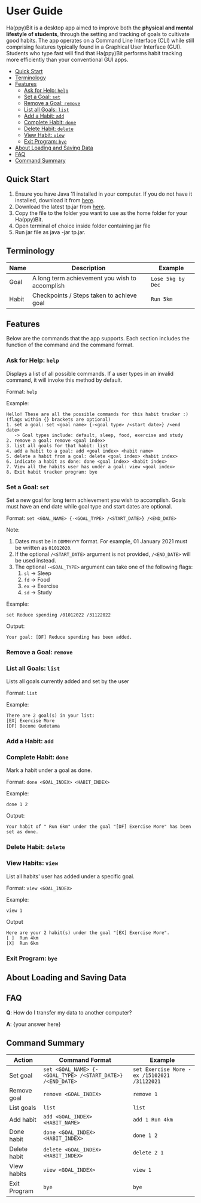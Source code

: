# User Guide

Ha(ppy)Bit is a desktop app aimed to improve both the **physical and mental lifestyle of students**, 
through the setting and tracking of goals to cultivate good habits. 
The app operates on a Command Line Interface (CLI) while still 
comprising features typically found in a Graphical User Interface (GUI). 
Students who type fast will find that Ha(ppy)Bit performs habit tracking more efficiently than your 
conventional GUI apps.

* [Quick Start](#quick-start)
* [Terminology](#terminology)
* [Features](#features)
    * [Ask for Help: `help`](#ask-for-help-help)
    * [Set a Goal: `set`](#set-a-goal-set)
    * [Remove a Goal: `remove`](#remove-a-goal-remove)
    * [List all Goals: `list`](#list-all-goals-list)
    * [Add a Habit: `add`](#add-a-habit-add)
    * [Complete Habit: `done`](#complete-habit-done)
    * [Delete Habit: `delete`](#delete-habit-delete)
    * [View Habit: `view`](#view-habit-view)
    * [Exit Program: `bye`](#exit-program-bye)
* [About Loading and Saving Data](#about-loading-and-saving-data)
* [FAQ](#faq)
* [Command Summary](#command-summary)

## Quick Start

1. Ensure you have Java 11 installed in your computer. If you do not have it installed, download it from [here](https://docs.aws.amazon.com/corretto/latest/corretto-11-ug/downloads-list.html).
2. Download the latest tp.jar from [here](https://github.com/AY2122S1-CS2113T-F14-1/tp/releases/tag/v1.0). 
3. Copy the file to the folder you want to use as the home folder for your Ha(ppy)Bit.
4. Open terminal of choice inside folder containing jar file
5. Run jar file as java -jar tp.jar.

## Terminology
Name | Description | Example
------------ | ------------ | ------------
Goal | A long term achievement you wish to accomplish | `Lose 5kg by Dec`
Habit | Checkpoints / Steps taken to achieve goal | `Run 5km`

## Features 

Below are the commands that the app supports.
Each section includes the function of the command and the command format.

### Ask for Help: `help`
Displays a  list of all possible commands. If a user types in an invalid command, it will invoke this method by default.

Format: `help`

Example:
```
Hello! These are all the possible commands for this habit tracker :) (flags within {} brackets are optional)
1. set a goal: set <goal name> {-<goal type> /<start date>} /<end date>
   -> Goal types include: default, sleep, food, exercise and study
2. remove a goal: remove <goal index>
3. list all goals for that habit: list
4. add a habit to a goal: add <goal index> <habit name>
5. delete a habit from a goal: delete <goal index> <habit index>
6. indicate a habit as done: done <goal index> <habit index>
7. View all the habits user has under a goal: view <goal index>
8. Exit habit tracker program: bye
```

### Set a Goal: `set`
Set a new goal for long term achievement you wish to accomplish. Goals must have an end date while goal type and
start dates are optional.

Format: `set <GOAL_NAME> {-<GOAL_TYPE> /<START_DATE>} /<END_DATE>` 

Note:
1. Dates must be in `DDMMYYYY` format. For example, 01 January 2021 must be written as `01012020`.
2. If the optional `/<START_DATE>` argument is not provided, `/<END_DATE>` will be used instead. 
3. The optional `-<GOAL_TYPE>` argument can take one of the following flags:
   1. `sl` &#8594; Sleep
   2. `fd` &#8594; Food
   3. `ex` &#8594; Exercise
   4. `sd` &#8594; Study

Example:
```
set Reduce spending /01012022 /31122022
```

Output:
```
Your goal: [DF] Reduce spending has been added.
```

### Remove a Goal: `remove`

### List all Goals: `list`
Lists all goals currently added and set by the user

Format: `list`

Example:
```
There are 2 goal(s) in your list:
[EX] Exercise More
[DF] Become Gudetama
```

### Add a Habit: `add`

### Complete Habit: `done`
Mark a habit under a goal as done.

Format: `done <GOAL_INDEX> <HABIT_INDEX>`

Example: 
```
done 1 2
```

Output: 
```
Your habit of " Run 6km" under the goal "[DF] Exercise More" has been set as done.
```


### Delete Habit: `delete`

### View Habits: `view`
List all habits' user has added under a specific goal.

Format: `view <GOAL_INDEX>` 

Example:
```
view 1
```

Output
```
Here are your 2 habit(s) under the goal "[EX] Exercise More".
[ ]  Run 4km
[X]  Run 6km
```

### Exit Program: `bye`

## About Loading and Saving Data

## FAQ

**Q**: How do I transfer my data to another computer? 

**A**: {your answer here}

## Command Summary

Action | Command Format | Example
------------ | ------------ | ------------
Set goal | `set <GOAL_NAME> {-<GOAL_TYPE> /<START_DATE>} /<END_DATE>` | `set Exercise More -ex /15102021 /31122021`
Remove goal | `remove <GOAL_INDEX>` | `remove 1`
List goals | `list` | `list`
Add habit | `add <GOAL_INDEX> <HABIT_NAME>` | `add 1 Run 4km`
Done habit | `done <GOAL_INDEX> <HABIT_INDEX>` | `done 1 2`
Delete habit  | `delete <GOAL_INDEX> <HABIT_INDEX>` | `delete 2 1`
View habits | `view <GOAL_INDEX>` | `view 1`
Exit Program | `bye` | `bye`

